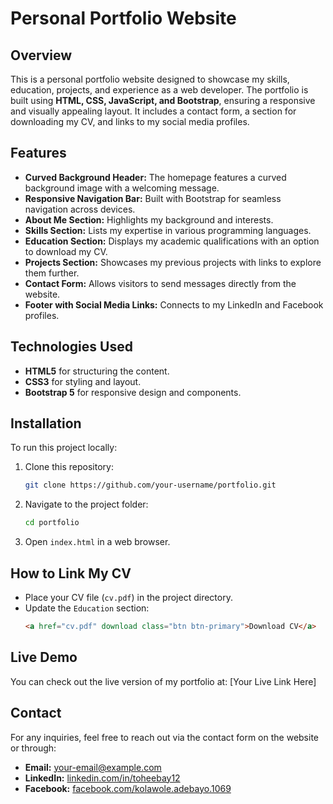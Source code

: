 # Personal Portfolio Website

## Overview

This is a personal portfolio website designed to showcase my skills, education, projects, and experience as a web developer. The portfolio is built using **HTML, CSS, JavaScript, and Bootstrap**, ensuring a responsive and visually appealing layout. It includes a contact form, a section for downloading my CV, and links to my social media profiles.

## Features

- **Curved Background Header:** The homepage features a curved background image with a welcoming message.
- **Responsive Navigation Bar:** Built with Bootstrap for seamless navigation across devices.
- **About Me Section:** Highlights my background and interests.
- **Skills Section:** Lists my expertise in various programming languages.
- **Education Section:** Displays my academic qualifications with an option to download my CV.
- **Projects Section:** Showcases my previous projects with links to explore them further.
- **Contact Form:** Allows visitors to send messages directly from the website.
- **Footer with Social Media Links:** Connects to my LinkedIn and Facebook profiles.

## Technologies Used

- **HTML5** for structuring the content.
- **CSS3** for styling and layout.
- **Bootstrap 5** for responsive design and components.

## Installation

To run this project locally:

1. Clone this repository:
   ```sh
   git clone https://github.com/your-username/portfolio.git
   ```
2. Navigate to the project folder:
   ```sh
   cd portfolio
   ```
3. Open `index.html` in a web browser.

## How to Link My CV

- Place your CV file (`cv.pdf`) in the project directory.
- Update the `Education` section:
  ```html
  <a href="cv.pdf" download class="btn btn-primary">Download CV</a>
  ```

## Live Demo

You can check out the live version of my portfolio at: [Your Live Link Here]

## Contact

For any inquiries, feel free to reach out via the contact form on the website or through:

- **Email:** your-email@example.com
- **LinkedIn:** [linkedin.com/in/toheebay12](https://www.linkedin.com/in/toheebay12)
- **Facebook:** [facebook.com/kolawole.adebayo.1069](https://www.facebook.com/kolawole.adebayo.1069)
